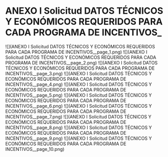 # ANEXO I Solicitud DATOS  TÉCNICOS  Y  ECONÓMICOS  REQUERIDOS  PARA  CADA  PROGRAMA  DE  INCENTIVOS_
![](ANEXO I Solicitud DATOS  TÉCNICOS  Y  ECONÓMICOS  REQUERIDOS  PARA  CADA  PROGRAMA  DE  INCENTIVOS__page_1.png)
![](ANEXO I Solicitud DATOS  TÉCNICOS  Y  ECONÓMICOS  REQUERIDOS  PARA  CADA  PROGRAMA  DE  INCENTIVOS__page_2.png)
![](ANEXO I Solicitud DATOS  TÉCNICOS  Y  ECONÓMICOS  REQUERIDOS  PARA  CADA  PROGRAMA  DE  INCENTIVOS__page_3.png)
![](ANEXO I Solicitud DATOS  TÉCNICOS  Y  ECONÓMICOS  REQUERIDOS  PARA  CADA  PROGRAMA  DE  INCENTIVOS__page_4.png)
![](ANEXO I Solicitud DATOS  TÉCNICOS  Y  ECONÓMICOS  REQUERIDOS  PARA  CADA  PROGRAMA  DE  INCENTIVOS__page_5.png)
![](ANEXO I Solicitud DATOS  TÉCNICOS  Y  ECONÓMICOS  REQUERIDOS  PARA  CADA  PROGRAMA  DE  INCENTIVOS__page_6.png)
![](ANEXO I Solicitud DATOS  TÉCNICOS  Y  ECONÓMICOS  REQUERIDOS  PARA  CADA  PROGRAMA  DE  INCENTIVOS__page_7.png)
![](ANEXO I Solicitud DATOS  TÉCNICOS  Y  ECONÓMICOS  REQUERIDOS  PARA  CADA  PROGRAMA  DE  INCENTIVOS__page_8.png)
![](ANEXO I Solicitud DATOS  TÉCNICOS  Y  ECONÓMICOS  REQUERIDOS  PARA  CADA  PROGRAMA  DE  INCENTIVOS__page_9.png)
![](ANEXO I Solicitud DATOS  TÉCNICOS  Y  ECONÓMICOS  REQUERIDOS  PARA  CADA  PROGRAMA  DE  INCENTIVOS__page_10.png)

